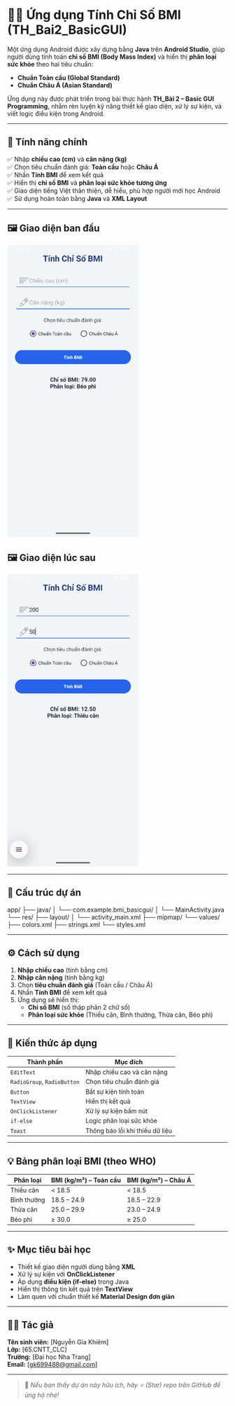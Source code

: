 # 🧍‍♀️ Ứng dụng Tính Chỉ Số BMI (TH_Bai2_BasicGUI)

Một ứng dụng Android được xây dựng bằng **Java** trên **Android Studio**, giúp người dùng tính toán **chỉ số BMI (Body Mass Index)** và hiển thị **phân loại sức khỏe** theo hai tiêu chuẩn:  
- **Chuẩn Toàn cầu (Global Standard)**  
- **Chuẩn Châu Á (Asian Standard)**

Ứng dụng này được phát triển trong bài thực hành **TH_Bài 2 – Basic GUI Programming**, nhằm rèn luyện kỹ năng thiết kế giao diện, xử lý sự kiện, và viết logic điều kiện trong Android.

---

## 🚀 Tính năng chính

✅ Nhập **chiều cao (cm)** và **cân nặng (kg)**  
✅ Chọn tiêu chuẩn đánh giá: **Toàn cầu** hoặc **Châu Á**  
✅ Nhấn **Tính BMI** để xem kết quả  
✅ Hiển thị **chỉ số BMI** và **phân loại sức khỏe tương ứng**  
✅ Giao diện tiếng Việt thân thiện, dễ hiểu, phù hợp người mới học Android  
✅ Sử dụng hoàn toàn bằng **Java** và **XML Layout**

---



## 🖼️ Giao diện ban đầu

<img src="./Screenshot_20251022_001955.png" alt="Giao diện ban đầu" width="300"/>

## 🖼️ Giao diện lúc sau
<img src="./Screenshot_20251022_002042.png" alt="Giao diện lúc sau" width="300"/>

---

## 🧩 Cấu trúc dự án

app/
├── java/
│ └── com.example.bmi_basicgui/
│ └── MainActivity.java
└── res/
├── layout/
│ └── activity_main.xml
├── mipmap/
└── values/
├── colors.xml
├── strings.xml
└── styles.xml

---

## ⚙️ Cách sử dụng

1. **Nhập chiều cao** (tính bằng cm)  
2. **Nhập cân nặng** (tính bằng kg)  
3. Chọn **tiêu chuẩn đánh giá** (Toàn cầu / Châu Á)  
4. Nhấn **Tính BMI** để xem kết quả  
5. Ứng dụng sẽ hiển thị:
   - **Chỉ số BMI** (số thập phân 2 chữ số)
   - **Phân loại sức khỏe** (Thiếu cân, Bình thường, Thừa cân, Béo phì)

---

## 🧠 Kiến thức áp dụng

| Thành phần | Mục đích |
|-------------|----------|
| `EditText` | Nhập chiều cao và cân nặng |
| `RadioGroup`, `RadioButton` | Chọn tiêu chuẩn đánh giá |
| `Button` | Bắt sự kiện tính toán |
| `TextView` | Hiển thị kết quả |
| `OnClickListener` | Xử lý sự kiện bấm nút |
| `if-else` | Logic phân loại sức khỏe |
| `Toast` | Thông báo lỗi khi thiếu dữ liệu |

---

## 💡 Bảng phân loại BMI (theo WHO)

| Phân loại | BMI (kg/m²) – Toàn cầu | BMI (kg/m²) – Châu Á |
|------------|------------------------|----------------------|
| Thiếu cân | < 18.5 | < 18.5 |
| Bình thường | 18.5 – 24.9 | 18.5 – 22.9 |
| Thừa cân | 25.0 – 29.9 | 23.0 – 24.9 |
| Béo phì | ≥ 30.0 | ≥ 25.0 |

---

## ✨ Mục tiêu bài học

- Thiết kế giao diện người dùng bằng **XML**  
- Xử lý sự kiện với **OnClickListener**  
- Áp dụng **điều kiện (if-else)** trong Java  
- Hiển thị thông tin kết quả trên **TextView**  
- Làm quen với chuẩn thiết kế **Material Design đơn giản**

---

## 👨‍💻 Tác giả

**Tên sinh viên:** [Nguyễn Gia Khiêm]  
**Lớp:** [65.CNTT_CLC]  
**Trường:** [Đại học Nha Trang]  
**Email:** [gk699488@gmail.com]

---



> 🧡 *Nếu bạn thấy dự án này hữu ích, hãy ⭐ (Star) repo trên GitHub để ủng hộ nhé!*
